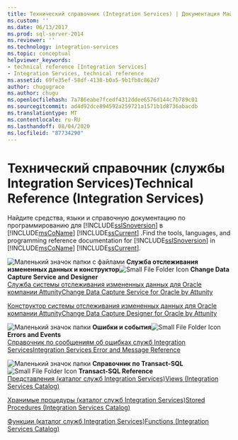 ```yaml
---
title: Технический справочник (Integration Services) | Документация Майкрософт
ms.custom: ''
ms.date: 06/13/2017
ms.prod: sql-server-2014
ms.reviewer: ''
ms.technology: integration-services
ms.topic: conceptual
helpviewer_keywords:
- technical reference [Integration Services]
- Integration Services, technical reference
ms.assetid: 69fe35ef-58df-4138-b0a5-9b1fb8c862d7
author: chugugrace
ms.author: chugu
ms.openlocfilehash: 7a786eabe7fcedf4312ddee6576d144c7b789c01
ms.sourcegitcommit: ad4d92dce894592a259721a1571b1d8736abacdb
ms.translationtype: MT
ms.contentlocale: ru-RU
ms.lasthandoff: 08/04/2020
ms.locfileid: "87734290"
---
```

# <a name="technical-reference-integration-services"></a><span data-ttu-id="cb154-102">Технический справочник (службы Integration Services)</span><span class="sxs-lookup"><span data-stu-id="cb154-102">Technical Reference (Integration Services)</span></span>
  <span data-ttu-id="cb154-103">Найдите средства, языки и справочную документацию по программированию для [!INCLUDE[ssISnoversion](../includes/ssisnoversion-md.md)] в [!INCLUDE[msCoName](../includes/msconame-md.md)] [!INCLUDE[ssCurrent](../includes/sscurrent-md.md)] .</span><span class="sxs-lookup"><span data-stu-id="cb154-103">Find the tools, languages, and programming reference documentation for [!INCLUDE[ssISnoversion](../includes/ssisnoversion-md.md)] in [!INCLUDE[msCoName](../includes/msconame-md.md)] [!INCLUDE[ssCurrent](../includes/sscurrent-md.md)].</span></span>  
  
 <span data-ttu-id="cb154-104">![Маленький значок папки с файлами](media/filefolder-small.gif "Маленький значок папки") **Служба отслеживания измененных данных и конструктор**</span><span class="sxs-lookup"><span data-stu-id="cb154-104">![Small File Folder Icon](media/filefolder-small.gif "Small File Folder Icon") **Change Data Capture Service and Designer**</span></span>  
 [<span data-ttu-id="cb154-105">Служба системы отслеживания измененных данных для Oracle компании Attunity</span><span class="sxs-lookup"><span data-stu-id="cb154-105">Change Data Capture Service for Oracle by Attunity</span></span>](change-data-capture/change-data-capture-service-for-oracle-by-attunity.md)  
  
 [<span data-ttu-id="cb154-106">Конструктор системы отслеживания измененных данных для Oracle компании Attunity</span><span class="sxs-lookup"><span data-stu-id="cb154-106">Change Data Capture Designer for Oracle by Attunity</span></span>](change-data-capture/change-data-capture-designer-for-oracle-by-attunity.md)  
  
 <span data-ttu-id="cb154-107">![Маленький значок папки](media/filefolder-small.gif "Маленький значок папки") **Ошибки и события**</span><span class="sxs-lookup"><span data-stu-id="cb154-107">![Small File Folder Icon](media/filefolder-small.gif "Small File Folder Icon") **Errors and Events**</span></span>  
 [<span data-ttu-id="cb154-108">Справочник по сообщениям об ошибках служб Integration Services</span><span class="sxs-lookup"><span data-stu-id="cb154-108">Integration Services Error and Message Reference</span></span>](../../2014/integration-services/integration-services-error-and-message-reference.md)  
  
 <span data-ttu-id="cb154-109">![Маленький значок папки](media/filefolder-small.gif "Маленький значок папки") **Справочник по Transact-SQL**</span><span class="sxs-lookup"><span data-stu-id="cb154-109">![Small File Folder Icon](media/filefolder-small.gif "Small File Folder Icon") **Transact-SQL Reference**</span></span>  
 [<span data-ttu-id="cb154-110">Представления (каталог служб Integration Services)</span><span class="sxs-lookup"><span data-stu-id="cb154-110">Views &#40;Integration Services Catalog&#41;</span></span>](/sql/integration-services/system-views/views-integration-services-catalog)  
  
 [<span data-ttu-id="cb154-111">Хранимые процедуры (каталог служб Integration Services)</span><span class="sxs-lookup"><span data-stu-id="cb154-111">Stored Procedures &#40;Integration Services Catalog&#41;</span></span>](/sql/integration-services/system-stored-procedures/stored-procedures-integration-services-catalog)  
  
 [<span data-ttu-id="cb154-112">Функции (каталог служб Integration Services)</span><span class="sxs-lookup"><span data-stu-id="cb154-112">Functions &#40;Integration Services Catalog&#41;</span></span>](performance/performance-counters.md)  
  
  
